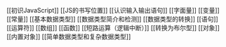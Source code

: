 [[初识JavaScript]]
[[JS的书写位置]]
[[认识输入输出语句]]
[[字面量]]
[[变量]]
[[常量]]
[[基本数据类型]]
[[数据类型简介和检测]]
[[数据类型的转换]]
[[语句]]
[[运算符]]
[[数组]]
[[函数]]
[[短路运算（逻辑中断）]]
[[转换为布尔型]]
[[对象]]
[[内置对象]]
[[简单数据类型和复杂数据类型]]